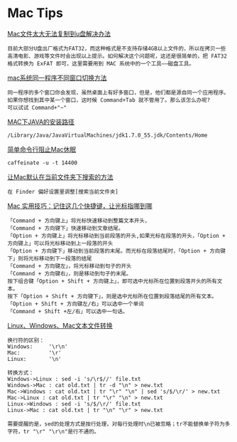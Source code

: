 # Mac Tips
[Mac文件太大无法复制到u盘解决办法](http://www.pc6.com/edu/88142.html)

	目前大部分U盘出厂格式为FAT32，而这种格式是不支持存储4GB以上文件的，所以在拷贝一些高清电影、游戏等文件时会出现以上提示。如何解决这个问题呢，这还是很简单的，把 FAT32 格式转换为 ExFAT 即可，这里需要用到 MAC 系统中的一个工具——磁盘工具。

[mac系统同一程序不同窗口切换方法](http://www.win8xitong.cn/winodws10/46353.html)

	同一程序的多个窗口你会发现，虽然桌面上有好多窗口，但是，他们都是源自同一个应用程序。
	如果你想找到其中某一个窗口，这时候 Command+Tab 就不管用了。那么该怎么办呢?
	可以试试 Command+"~"

[MAC下JAVA的安装路径](http://www.blogjava.net/paulwong/archive/2014/07/12/415725.html)

	/Library/Java/JavaVirtualMachines/jdk1.7.0_55.jdk/Contents/Home


[简单命令行阻止Mac休眠](http://digi.it.sohu.com/20121218/n360779320.shtml)

	caffeinate -u -t 14400

[让Mac默认在当前文件夹下搜索的方法](http://www.2cto.com/os/201301/183562.html)

	在 Finder 偏好设置里调整[搜索当前文件夹]
	
	
	
[Mac 实用技巧：记住这几个快捷键，让光标指哪到哪](http://sspai.com/32769)

	「Command + 方向键上」将光标快速移动到整篇文本开头，
	「Command + 方向键下」快速移动到文章结尾。	
	「Option + 方向键上」将光标移动到当前段落的开头,如果光标在段落的开头，「Option + 方向键上」可以将光标移动到上一段落的开头
	「Option + 方向键下」移动到当前段落的末尾。而光标在段落结尾时，「Option + 方向键下」则将光标移动到下一段落的结尾
	「Command + 方向键左」，将光标移动到句子的开头
	「Command + 方向键右」，则是移动到句子的末尾。
	按下组合键「Option + Shift + 方向键上」，即可选中光标所在位置到段落开头的所有文本。
	按下「Option + Shift + 方向键下」，则是选中光标所在位置到段落结尾的所有文本。
	「Option + Shift + 方向键左/右」可以选中一个单词
	「Command + Shift +左/右」可以选中一句话。
	

[Linux、Windows、Mac文本文件转换](http://blog.csdn.net/yxc135/article/details/18909173)

	换行符的区别：
	Windows:     '\r\n'
	Mac:         '\r'
	Linux:       '\n'

	转换方式：
	Windows->Linux : sed -i 's/\r$//' file.txt
	Windows->Mac : cat old.txt | tr -d "\n" > new.txt
	Mac->Windows : cat old.txt | tr "\r" "\n" | sed 's/$/\r/' > new.txt
	Mac->Linux : cat old.txt | tr "\r" "\n" > new.txt
	Linux->Windows : sed -i 's/$/\r/' file.txt
	Linux->Mac : cat old.txt | tr "\n" "\r" > new.txt

	需要提醒的是，sed的处理方式是按行处理，对每行处理时\n已被忽略；tr不能替换单子符为多字符，tr "\r" "\r\n"是行不通的。